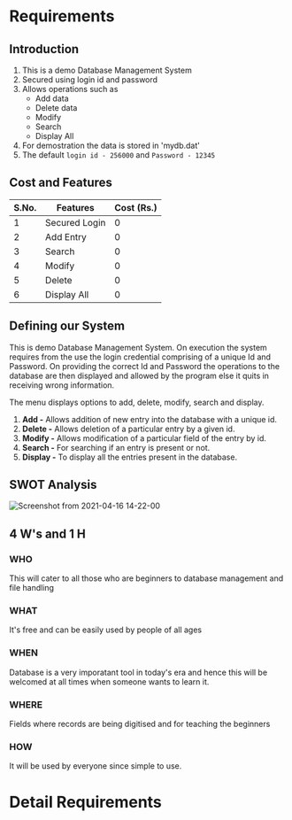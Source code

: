 # Requirements

## Introduction

1. This is a demo Database Management System
2. Secured using login id and password
3. Allows operations such as
   - Add data
   - Delete data
   - Modify
   - Search
   - Display All
4. For demostration the data is stored in 'mydb.dat'
5. The default `login id - 256000` and `Password - 12345`

## Cost and Features

| S.No. | Features | Cost (Rs.) |
| ---   | ---      |  ---       |
| 1 | Secured Login | 0 |
| 2 | Add Entry | 0 |
| 3 | Search | 0 |
| 4 | Modify | 0 |
| 5 | Delete | 0 |
| 6 | Display All | 0 |

## Defining our System

This is demo Database Management System. On execution the system requires from the use the login credential comprising of a unique Id and Password. On providing the correct Id and Password the operations to the database are then displayed and allowed by the program else it quits in receiving wrong information.

The menu displays options to add, delete, modify, search and display.

1. **Add -** Allows addition of new entry into the database with a unique id.
2. **Delete -** Allows deletion of a particular entry by a given id.
3. **Modify -** Allows modification of a particular field of the entry by id.
4. **Search -** For searching if an entry is present or not.
5. **Display -** To display all the entries present in the database.

## SWOT Analysis

![Screenshot from 2021-04-16 14-22-00](https://user-images.githubusercontent.com/79442246/114999153-392b1900-9ebf-11eb-89e1-eb6157e2f7ee.png)

## 4 W's and 1 H

### WHO
This will cater to all those who are beginners to database management and file handling
### WHAT
It's free and can be easily used by people of all ages
### WHEN
Database is a very imporatant tool in today's era and hence this will be welcomed at all times when someone wants to learn it.
### WHERE
Fields where records are being digitised and for teaching the beginners
### HOW
It will be used by everyone since simple to use.


# Detail Requirements
